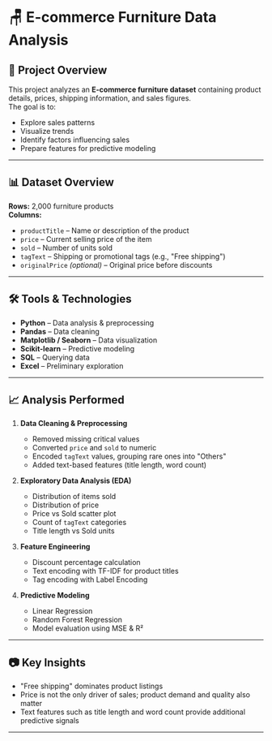 # 🪑 E-commerce Furniture Data Analysis

## 📌 Project Overview
This project analyzes an **E-commerce furniture dataset** containing product details, prices, shipping information, and sales figures.  
The goal is to:
- Explore sales patterns
- Visualize trends
- Identify factors influencing sales
- Prepare features for predictive modeling

---

## 📊 Dataset Overview
**Rows:** 2,000 furniture products  
**Columns:**
- `productTitle` – Name or description of the product  
- `price` – Current selling price of the item  
- `sold` – Number of units sold  
- `tagText` – Shipping or promotional tags (e.g., "Free shipping")  
- `originalPrice` *(optional)* – Original price before discounts  

---

## 🛠 Tools & Technologies
- **Python** – Data analysis & preprocessing
- **Pandas** – Data cleaning
- **Matplotlib / Seaborn** – Data visualization
- **Scikit-learn** – Predictive modeling
- **SQL** – Querying data
- **Excel** – Preliminary exploration

---

## 📈 Analysis Performed
1. **Data Cleaning & Preprocessing**
   - Removed missing critical values
   - Converted `price` and `sold` to numeric
   - Encoded `tagText` values, grouping rare ones into "Others"
   - Added text-based features (title length, word count)

2. **Exploratory Data Analysis (EDA)**
   - Distribution of items sold
   - Distribution of price
   - Price vs Sold scatter plot
   - Count of `tagText` categories
   - Title length vs Sold units

3. **Feature Engineering**
   - Discount percentage calculation
   - Text encoding with TF-IDF for product titles
   - Tag encoding with Label Encoding

4. **Predictive Modeling**
   - Linear Regression
   - Random Forest Regression
   - Model evaluation using MSE & R²

---

## 📷 Key Insights
- "Free shipping" dominates product listings
- Price is not the only driver of sales; product demand and quality also matter
- Text features such as title length and word count provide additional predictive signals

---


